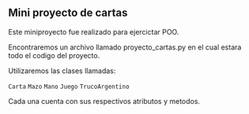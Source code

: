 ## Mini proyecto de cartas

Este miniproyecto fue realizado para ejercictar POO.

Encontraremos un archivo llamado proyecto_cartas.py en el cual estara todo el codigo del proyecto.

Utilizaremos las clases llamadas: 

`Carta`
`Mazo`
`Mano`
`Juego`
`TrucoArgentino`

Cada una cuenta con sus respectivos atributos y metodos.
